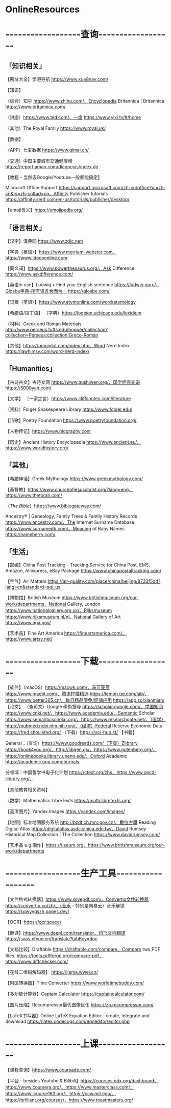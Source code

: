 # OnlineResources

# ------------------查询------------------

## 「知识相关」

【网址大全】学吧导航 https://www.xue8nav.com/

【知识】

（综合）知乎 https://www.zhihu.com/、Encyclopedia Britannica | Britannica https://www.britannica.com/

（讲座）https://www.ted.com/、一席 https://www.yixi.tv/#/home

（其他）The Royal Family https://www.royal.uk/

【数据】

（APP）七麦数据 https://www.qimai.cn/

（交通）中国主要城市交通健康榜 https://report.amap.com/diagnosis/index.do

【教程 - 当然去Google/Youtube一般都能搞定】

Microsoft Office Support https://support.microsoft.com/zh-cn/office?ui=zh-cn&rs=zh-cn&ad=cn、Affinity Publisher tutorials https://affinity.serif.com/en-us/tutorials/publisher/desktop/

【emoji含义】https://emojipedia.org/



## 「语言相关」

【汉字】漢典网 https://www.zdic.net/

【字典（英语）】https://www.merriam-webster.com、https://www.ldoceonline.com

【同义词】https://www.powerthesaurus.org/、Ask Difference https://www.askdifference.com/

【英语in use】Ludwig • Find your English sentence https://ludwig.guru/、Glosbe字典-所有语言合而为一 https://glosbe.com/

【词根（英语）】https://www.etymonline.com/word/etymology

【希腊语/拉丁语】
（字典）https://logeion.uchicago.edu/lexidium

（材料）Greek and Roman Materials http://www.perseus.tufts.edu/hopper/collection?collection=Perseus:collection:Greco-Roman

【其他】https://omniglot.com/index.htm、Word Nerd Index https://lawhimsy.com/word-nerd-index/



## 「Humanities」

【古诗古文】古诗文网 https://www.gushiwen.org/、国学经典查询 https://5000yan.com/



【文学】
（一家之言）https://www.cliffsnotes.com/literature

（资料）Folger Shakespeare Library https://www.folger.edu/

【诗歌】Poetry Foundation https://www.poetryfoundation.org/

【人物传记】https://www.biography.com

【历史】Ancient History Encyclopedia https://www.ancient.eu/、https://www.worldhistory.org/



## 「其他」

【希腊神话】Greek Mythology https://www.greekmythology.com/

【基督教】https://www.churchofjesuschrist.org/?lang=eng、https://www.thetorah.com/

（*The Bible*）https://www.biblegateway.com/

Ancestry® | Genealogy, Family Trees & Family History Records https://www.ancestry.com/、The Internet Surname Database https://www.surnamedb.com/、Meaning of Baby Names https://nameberry.com/



## 「生活」

【邮编】China Post Tracking - Tracking Service for China Post, EMS, Amazon, Aliexpress, eBay Package https://www.chinapostaltracking.com/

【空气】Air Matters https://air-quality.com/place/china/beijing/8733f5dd?lang=en&standard=aqi_us

【博物馆】British Museum https://www.britishmuseum.org/our-work/departments、National Gallery, London https://www.nationalgallery.org.uk/、Rijksmuseum https://www.rijksmuseum.nl/nl、National Gallery of Art https://www.nga.gov/

【艺术品】Fine Art America https://fineartamerica.com/、https://www.artsy.net/

# ------------------下载------------------

【软件】（macOS）https://macwk.com/、马可菠萝 https://www.macbl.com/、腾讯柠檬精选 https://lemon.qq.com/lab/、https://www.better365.cn/、每日精品限免/促销应用 https://app.so/xianmian/
【论文】
（查论文）Google 學術搜尋 https://scholar.google.com/、中国知网 https://www.cnki.net/、https://www.academia.edu/、Semantic Scholar https://www.semanticscholar.org/、https://www.researchgate.net/、（医学）https://pubmed.ncbi.nlm.nih.gov/、（经济）Federal Reserve Economic Data https://fred.stlouisfed.org/
（下载）https://sci-hub.st/
【书籍】

General：（查询）https://www.goodreads.com/（下载）Zlibrary https://book4you.org/、http://libgen.gs/、https://www.gutenberg.org/、https://onlinebooks.library.upenn.edu/、Oxford Academic https://academic.oup.com/journals

分领域：中国哲学书电子化计划 https://ctext.org/zhs、https://www.oecd-ilibrary.org/、

【其他教育相关资料】

（数学）Mathematics LibreTexts https://math.libretexts.org/

【高清图片】Yandex.Images https://yandex.com/images/

【地图】标准地图服务系统 http://bzdt.ch.mnr.gov.cn/、數位方輿 Reading Digital Atlas https://digitalatlas.asdc.sinica.edu.tw/、David Rumsey Historical Map Collection | The Collection https://www.davidrumsey.com/

【艺术品 e.g.画作】https://useum.org、https://www.britishmuseum.org/our-work/departments

# ------------------生产工具------------------

【文件格式转换器】https://www.ilovepdf.com/、Convertio文件转换器 https://convertio.co/zh/、（音乐 - 特别是网易云）音乐解锁 https://kqwyygszh.pages.dev/

【OCR】https://ocr.space/

【翻译】https://www.deepl.com/translator、讯飞文档翻译 https://saas.xfyun.cn/translate?tabKey=doc

【文档比较】Draftable https://draftable.com/compare、Compare two PDF files. https://tools.pdfforge.org/compare-pdf、https://www.diffchecker.com/

【在线二维码解码器】 https://jiema.wwei.cn/

【时区转换器】Time Converter https://www.worldtimebuddy.com/

【多功能计算器】Captain Calculator https://captaincalculator.com/

【图片压缩】Recompressor最优图像优化 https://zh.recompressor.com/

【LaTeX书写器】Online LaTeX Equation Editor - create, integrate and download https://latex.codecogs.com/eqneditor/editor.php

# ------------------上课------------------

【课程查询】https://www.coursade.com/

【平台 - besides Youtube & Bilibili】https://courses.edx.org/dashboard、https://www.coursera.org/、https://www.masterclass.com/、https://www.icourse163.org/、https://ocw.mit.edu/、https://brilliant.org/courses/、https://www.toastmasters.org/
